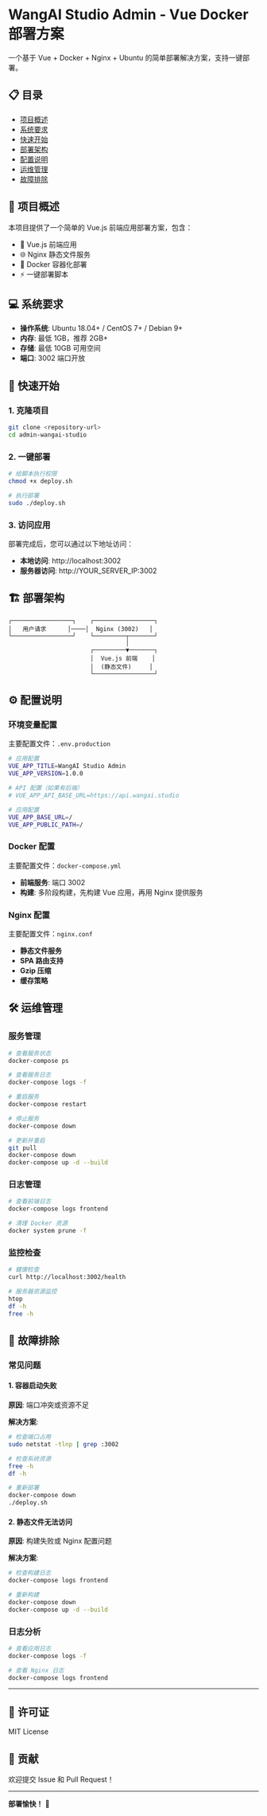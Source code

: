 # WangAI Studio Admin - Vue Docker 部署方案

一个基于 Vue + Docker + Nginx + Ubuntu 的简单部署解决方案，支持一键部署。

## 📋 目录

- [项目概述](#项目概述)
- [系统要求](#系统要求)
- [快速开始](#快速开始)
- [部署架构](#部署架构)
- [配置说明](#配置说明)
- [运维管理](#运维管理)
- [故障排除](#故障排除)

## 🎯 项目概述

本项目提供了一个简单的 Vue.js 前端应用部署方案，包含：

- 🚀 Vue.js 前端应用
- 🌐 Nginx 静态文件服务
- 🐳 Docker 容器化部署
- ⚡ 一键部署脚本

## 💻 系统要求

- **操作系统**: Ubuntu 18.04+ / CentOS 7+ / Debian 9+
- **内存**: 最低 1GB，推荐 2GB+
- **存储**: 最低 10GB 可用空间
- **端口**: 3002 端口开放

## 🚀 快速开始

### 1. 克隆项目

```bash
git clone <repository-url>
cd admin-wangai-studio
```

### 2. 一键部署

```bash
# 给脚本执行权限
chmod +x deploy.sh

# 执行部署
sudo ./deploy.sh
```

### 3. 访问应用

部署完成后，您可以通过以下地址访问：

- **本地访问**: http://localhost:3002
- **服务器访问**: http://YOUR_SERVER_IP:3002

## 🏗️ 部署架构

```
┌─────────────────┐    ┌─────────────────┐
│   用户请求      │────│  Nginx (3002)   │
└─────────────────┘    └─────────┬───────┘
                                 │
                       ┌─────────▼───────┐
                       │  Vue.js 前端    │
                       │  (静态文件)     │
                       └─────────────────┘
```

## ⚙️ 配置说明

### 环境变量配置

主要配置文件：`.env.production`

```bash
# 应用配置
VUE_APP_TITLE=WangAI Studio Admin
VUE_APP_VERSION=1.0.0

# API 配置（如果有后端）
# VUE_APP_API_BASE_URL=https://api.wangai.studio

# 应用配置
VUE_APP_BASE_URL=/
VUE_APP_PUBLIC_PATH=/
```

### Docker 配置

主要配置文件：`docker-compose.yml`

- **前端服务**: 端口 3002
- **构建**: 多阶段构建，先构建 Vue 应用，再用 Nginx 提供服务

### Nginx 配置

主要配置文件：`nginx.conf`

- **静态文件服务**
- **SPA 路由支持**
- **Gzip 压缩**
- **缓存策略**

## 🛠️ 运维管理

### 服务管理

```bash
# 查看服务状态
docker-compose ps

# 查看服务日志
docker-compose logs -f

# 重启服务
docker-compose restart

# 停止服务
docker-compose down

# 更新并重启
git pull
docker-compose down
docker-compose up -d --build
```

### 日志管理

```bash
# 查看前端日志
docker-compose logs frontend

# 清理 Docker 资源
docker system prune -f
```

### 监控检查

```bash
# 健康检查
curl http://localhost:3002/health

# 服务器资源监控
htop
df -h
free -h
```

## 🔧 故障排除

### 常见问题

#### 1. 容器启动失败

**原因**: 端口冲突或资源不足

**解决方案**:
```bash
# 检查端口占用
sudo netstat -tlnp | grep :3002

# 检查系统资源
free -h
df -h

# 重新部署
docker-compose down
./deploy.sh
```

#### 2. 静态文件无法访问

**原因**: 构建失败或 Nginx 配置问题

**解决方案**:
```bash
# 检查构建日志
docker-compose logs frontend

# 重新构建
docker-compose down
docker-compose up -d --build
```

### 日志分析

```bash
# 查看应用日志
docker-compose logs -f

# 查看 Nginx 日志
docker-compose logs frontend
```

---

## 📄 许可证

MIT License

## 🤝 贡献

欢迎提交 Issue 和 Pull Request！

---

**部署愉快！** 🎉
